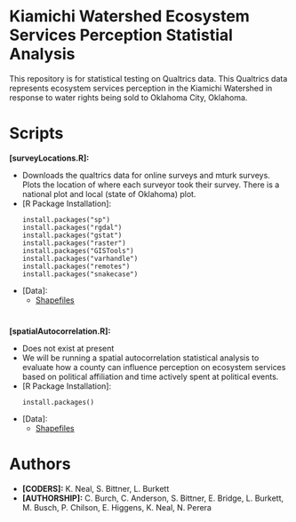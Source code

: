 # Kiamichi Watershed Ecosystem Services Perception Statistial Analysis

This repository is for statistical testing on Qualtrics data. This Qualtrics data represents ecosystem services perception in the 
Kiamichi Watershed in response to water rights being sold to Oklahoma City, Oklahoma.
#

# Scripts
**[surveyLocations.R]:**
  - Downloads the qualtrics data for online surveys and mturk surveys. Plots the location of where each surveyor took their survey.
    There is a national plot and local (state of Oklahoma) plot.
  - [R Package Installation]:
      ```
      install.packages("sp")
      install.packages("rgdal")
      install.packages("gstat")
      install.packages("raster")
      install.packages("GISTools")
      install.packages("varhandle")
      install.packages("remotes")
      install.packages("snakecase")
      ```
  - [Data]: 
    * [Shapefiles](https://1drv.ms/f/s!Au6Ek2O-wSuTgbhnU8Zhh3NuTzzByw)
#
**[spatialAutocorrelation.R]:**
  - Does not exist at present
  - We will be running a spatial autocorrelation statistical analysis to evaluate how a county can influence perception on ecosystem 
    services based on political affiliation and time actively spent at political events.
  - [R Package Installation]:
    ```
    install.packages()
    ```
  - [Data]:
    * [Shapefiles](https://1drv.ms/f/s!Au6Ek2O-wSuTgbhorBXxrycpL2cuUw)
#

# Authors
  - **[CODERS]:** K. Neal, S. Bittner, L. Burkett
  - **[AUTHORSHIP]:** C. Burch, C. Anderson, S. Bittner, E. Bridge, L. Burkett, M. Busch, P. Chilson, E. Higgens, K. Neal, N. Perera
#

